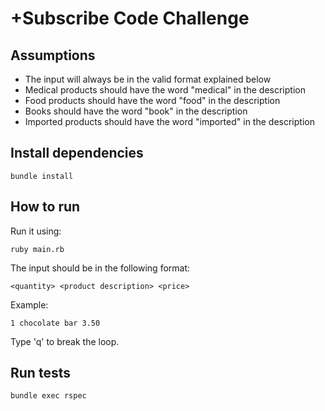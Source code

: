 # +Subscribe Code Challenge

## Assumptions

* The input will always be in the valid format explained below
* Medical products should have the word "medical" in the description
* Food products should have the word "food" in the description
* Books should have the word "book" in the description
* Imported products should have the word "imported" in the description

## Install dependencies

```
bundle install
```

## How to run

Run it using:
```
ruby main.rb
```

The input should be in the following format:
```
<quantity> <product description> <price>
```

Example:
```
1 chocolate bar 3.50
```

Type 'q' to break the loop.

## Run tests
```
bundle exec rspec
```

